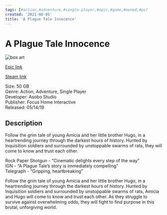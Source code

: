 ```yaml
---
tags: [#action,#adventure,#single-player,#epic,#game,#owned,#pc]
created: '2021-08-05'
title: 'A Plague Tale Innocence'
---
```

# A Plague Tale Innocence

![box art](https://cdn1.epicgames.com/salesEvent/salesEvent/1bbe911a-6c89-490c-9230-cdd99c3be4b5_2560x1440-1c47786e1130e040a090368a1551a627?h=270&amp;resize=1&amp;w=480)

[Epic link](https://www.epicgames.com/store/en-US/p/a-plague-tale-innocence)

[Steam link](https://store.steampowered.com/app/752590/A_Plague_Tale_Innocence/?snr=1_7_7_151_150_1)

Size: 50 GB  
Genre: Action, Adventure, Single Player  
Developer: Asobo Studio  
Publisher: Focus Home Interactive  
Released: 05/14/19  

## Description

Follow the grim tale of young Amicia and her little brother Hugo, in a heartrending journey through the darkest hours of history. Hunted by Inquisition soldiers and surrounded by unstoppable swarms of rats, they will come to know and trust each other.

Rock Paper Shotgun - “Cinematic delights every step of the way”  
IGN - “A Plague Tale’s story is immediately compelling”  
Telegraph - “Gripping, heartbreaking”

Follow the grim tale of young Amicia and her little brother Hugo, in a heartrending journey through the darkest hours of history. Hunted by Inquisition soldiers and surrounded by unstoppable swarms of rats, Amicia and Hugo will come to know and trust each other. As they struggle to survive against overwhelming odds, they will fight to find purpose in this brutal, unforgiving world.
